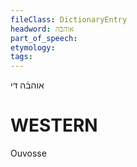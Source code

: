 ```yaml
---
fileClass: DictionaryEntry
headword: אוהבֿה
part_of_speech: 
etymology: 
tags: 
---
```

אוהבֿה
די

WESTERN
========

Ouvosse
